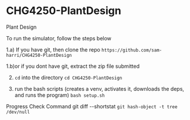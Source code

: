 # CHG4250-PlantDesign
Plant Design

To run the simulator, follow the steps below

1.a) If you have git, then clone the repo
`https://github.com/sam-harri/CHG4250-PlantDesign`

1.b)or if you dont have git, extract the zip file submitted

2) `cd` into the directory
`cd CHG4250-PlantDesign`

3) run the bash scripts (creates a venv, activates it, downloads the deps, and runs the program)
`bash setup.sh`

Progress Check Command
git diff --shortstat `git hash-object -t tree /dev/null`